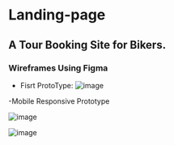 # Landing-page

## A Tour Booking Site for Bikers.

### Wireframes Using Figma

- Fisrt ProtoType:
![image](https://user-images.githubusercontent.com/59247235/136492351-dad5d7f5-1029-4ff7-a469-8974d13357fc.png)



-Mobile Responsive Prototype



![image](https://user-images.githubusercontent.com/59247235/136492533-c8584357-b214-47ee-933f-c20117acd33b.png)


![image](https://user-images.githubusercontent.com/59247235/136492464-42950500-4feb-47b0-affa-76c511aa134b.png)


